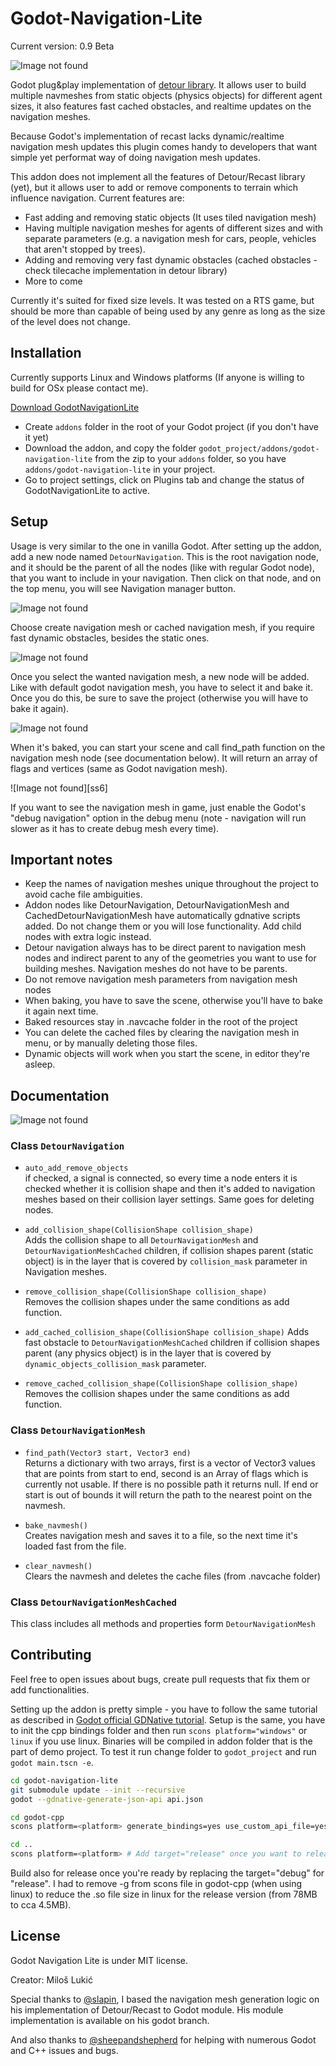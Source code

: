 # Godot-Navigation-Lite
Current version: 0.9 Beta


![Image not found][main]

Godot plug&amp;play implementation of [detour library](https://github.com/recastnavigation/recastnavigation). It allows user to build multiple navmeshes from static objects (physics objects) for different agent sizes, it also features fast cached obstacles, and realtime updates on the navigation meshes.

Because Godot's implementation of recast lacks dynamic/realtime navigation mesh updates this plugin comes handy to developers that want simple yet performat way of doing navigation mesh updates.

This addon does not implement all the features of Detour/Recast library (yet), but it allows user to add or remove components to terrain which influence navigation. Current features are:

* Fast adding and removing static objects (It uses tiled navigation mesh)
* Having multiple navigation meshes for agents of different sizes and with separate parameters (e.g. a navigation mesh for cars, people, vehicles that aren't stopped by trees).  
* Adding and removing very fast dynamic obstacles (cached obstacles - check tilecache implementation in detour library) 
* More to come

Currently it's suited for fixed size levels. It was tested on a RTS game, but should be more than capable of being used by any genre as long as the size of the level does not change.


## Installation
Currently supports Linux and Windows platforms (If anyone is willing to build for OSx please contact me).

[Download GodotNavigationLite](https://github.com/MilosLukic/Godot-Navigation-Lite/archive/master.zip)

- Create ```addons``` folder in the root of your Godot project (if you don't have it yet)
- Download the addon, and copy the folder ```godot_project/addons/godot-navigation-lite``` from the zip to your ```addons``` folder, so you have ```addons/godot-navigation-lite``` in your project.
-  Go to project settings, click on Plugins tab and change the status of GodotNavigationLite to active.

## Setup

Usage is very similar to the one in vanilla Godot. After setting up the addon, add a new node named `DetourNavigation`. This is the root navigation node, and it should be the parent of all the nodes (like with regular Godot node), that you want to include in your navigation. Then click on that node, and on the top menu, you will see Navigation manager button.
 
![Image not found][ss1]

Choose create navigation mesh or cached navigation mesh, if you require fast dynamic obstacles, besides the static ones.

![Image not found][ss3]

Once you select the wanted navigation mesh, a new node will be added. Like with default godot navigation mesh, you have to select it and bake it. Once you do this, be sure to save the project (otherwise you will have to bake it again).

![Image not found][ss4]

When it's baked, you can start your scene and call find_path function on the navigation mesh node (see documentation below). It will return an array of flags and vertices (same as Godot navigation mesh).


![Image not found][ss6]

If you want to see the navigation mesh in game, just enable the Godot's "debug navigation" option in the debug menu (note - navigation will run slower as it has to create debug mesh every time).

## Important notes
* Keep the names of navigation meshes unique throughout the project to avoid cache file ambiguities.
* Addon nodes like DetourNavigation, DetourNavigationMesh and CachedDetourNavigationMesh have automatically gdnative scripts added. Do not change them or you will lose functionality. Add child nodes with extra logic instead.
* Detour navigation always has to be direct parent to navigation mesh nodes and indirect parent to any of the geometries you want to use for building meshes. Navigation meshes do not have to be parents.
* Do not remove navigation mesh parameters from navigation mesh nodes
* When baking, you have to save the scene, otherwise you'll have to bake it again next time.
* Baked resources stay in .navcache folder in the root of the project
* You can delete the cached files by clearing the navigation mesh in menu, or by manually deleting those files.
* Dynamic objects will work when you start the scene, in editor they're asleep.

## Documentation

![Image not found][ss5]

### Class `DetourNavigation`
- `auto_add_remove_objects`   
if checked, a signal is connected, so every time a node enters it is checked whether it is collision shape and then it's added to navigation meshes based on their collision layer settings. Same goes for deleting nodes.
- `add_collision_shape(CollisionShape collision_shape)`   
Adds the collision shape to all `DetourNavigationMesh` and `DetourNavigationMeshCached` children, if collision shapes parent (static object) is in the layer that is covered by `collision_mask` parameter in Navigation meshes.
- `remove_collision_shape(CollisionShape collision_shape)`    
Removes the collision shapes under the same conditions as add function.

- `add_cached_collision_shape(CollisionShape collision_shape)`
Adds fast obstacle to `DetourNavigationMeshCached` children if collision shapes parent (any physics object) is in the layer that is  covered by  `dynamic_objects_collision_mask` parameter.

- `remove_cached_collision_shape(CollisionShape collision_shape)`   
Removes the collision shapes under the same conditions as add function.

### Class `DetourNavigationMesh`

- `find_path(Vector3 start, Vector3 end)`   
Returns a dictionary with two arrays, first is a vector of Vector3 values that are points from start to end, second is an Array of flags which is currently not usable. If there is no possible path it returns null. If end or start is out of bounds it will return the path to the nearest point on the navmesh.

- `bake_navmesh()`   
Creates navigation mesh and saves it to a file, so the next time it's loaded fast from the file.

- `clear_navmesh()`   
Clears the navmesh and deletes the cache files (from .navcache folder)


### Class `DetourNavigationMeshCached`
This class includes all methods and properties form `DetourNavigationMesh`



## Contributing

Feel free to open issues about bugs, create pull requests that fix them or add functionalities.

Setting up the addon is pretty simple - you have to follow the same tutorial as described in [Godot official GDNative tutorial](https://docs.godotengine.org/en/3.1/tutorials/plugins/gdnative/gdnative-cpp-example.html). Setup is the same, you have to init the cpp bindings folder and then run `scons platform="windows"` or `linux` if you use linux. Binaries will be compiled in addon folder that is the part of demo project. To test it run change folder to `godot_project` and run `godot main.tscn -e`.
```bash
cd godot-navigation-lite
git submodule update --init --recursive
godot --gdnative-generate-json-api api.json

cd godot-cpp
scons platform=<platform> generate_bindings=yes use_custom_api_file=yes custom_api_file=../api.json bits=64 target="debug"

cd ..
scons platform=<platform> # Add target="release" once you want to release it
```
Build also for release once you're ready by replacing the target="debug" for "release". I had to remove -g from scons file in godot-cpp (when using linux) to reduce the .so file size in linux for the release version (from 78MB to cca 4.5MB).


## License

Godot Navigation Lite is under MIT license. 

Creator: Miloš Lukić

Special thanks to [@slapin](https://github.com/slapin), I based the navigation mesh generation logic on his implementation of Detour/Recast to Godot module. His module implementation is available on his godot branch.

And also thanks to [@sheepandshepherd](https://github.com/sheepandshepherd) for helping with numerous Godot and C++ issues and bugs.


[ss1]: https://github.com/MilosLukic/Godot-Navigation-Lite/blob/master/documentation_assets/ss1.png "Logo Title Text 2"

[ss3]: https://github.com/MilosLukic/Godot-Navigation-Lite/blob/master/documentation_assets/ss3.png "Logo Title Text 2"

[ss4]: https://github.com/MilosLukic/Godot-Navigation-Lite/blob/master/documentation_assets/ss4.png "Logo Title Text 2"
[ss5]: https://github.com/MilosLukic/Godot-Navigation-Lite/blob/master/documentation_assets/ss5.png "Logo Title Text 2"

[main]: https://i.imgflip.com/3vcsox.gif